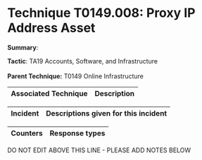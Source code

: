 # Technique T0149.008: Proxy IP Address Asset

**Summary**: 

**Tactic**: TA19 Accounts, Software, and Infrastructure <br><br>**Parent Technique:** T0149 Online Infrastructure


| Associated Technique | Description |
| --------- | ------------------------- |



| Incident | Descriptions given for this incident |
| -------- | -------------------- |



| Counters | Response types |
| -------- | -------------- |


DO NOT EDIT ABOVE THIS LINE - PLEASE ADD NOTES BELOW
